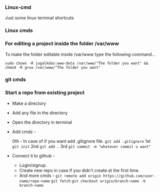 ### Linux-cmd
Just some linux terminal shortcuts

### Linux cmds
### For editing a project inside the folder /var/www


To make the folder editable inside /var/www type the following command...

```
sudo chown -R jugalkdas:www-data /var/www/"The folder you want" && chmod -R g+sw /var/www/"The folder you want"

```

### git cmds

### Start a repo from existing project

* Make a directory
* Add any file in the directory
* Open the directory in terminal
* Add cmds -

    0th - In case of if you want add .gitignore file.
```git add .gitignore```
    1st
```git init```
    2nd
```git add .```
    3rd
```git commit -m "whatever commit u want"```

* Connect it to github -
    
    * Login/signup.
    * Create new repo in case if you didn't create at the first time.
    * And more cmds -
```git remote add origin https://github.com/user-name/repo-name```
```git fetch```
```git checkout origin/branch-name -b branch-name```
